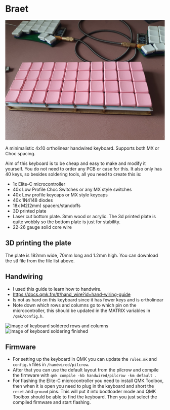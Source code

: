# Braet
![image of finished keyboard](/img/br%C3%A6t-finished.jpg)


A minimalistic 4x10 ortholinear handwired keyboard. Supports both MX or Choc spacing.

Aim of this keyboard is to be cheap and easy to make and modify it yourself. 
You do not need to order any PCB or case for this. It also only has 40 keys, so besides soldering tools, all you need to create this is:
 - 1x Elite-C microcontroller
 - 40x Low Profile Choc Switches or any MX style switches
 - 40x Low profile keycaps or MX style keycaps
 - 40x 1N4148 diodes
 - 18x M2(2mm) spacers/standoffs
 - 3D printed plate
 - Laser cut bottom plate. 3mm wood or acrylic. The 3d printed plate is quite wobbly so the bottom plate is just for stability.
 - 22-26 gauge solid core wire

## 3D printing the plate
The plate is 182mm wide, 70mm long and 1.2mm high. You can download the stl file from the file list above.

## Handwiring 
- I used this guide to learn how to handwire. 
- https://docs.qmk.fm/#/hand_wire?id=hand-wiring-guide
- Is not as hard on this keyboard since it has fewer keys and is ortholinear
- Note down which rows and columns go to which pin on the microcontroller, this should be updated in the MATRIX variables in `/qmk/config.h`.

![image of keyboard soldered rows and columns](/img/br%C3%A6t-soldered-rows-and-columns.jpg)
![image of keyboard soldering finished](/img/br%C3%A6t-soldered-to-microcontroller.jpg)

## Firmware
- For setting up the keyboard in QMK you can update the `rules.mk` and `config.h` files in `/handwired/pilcrow`.
- After that you can use the default layout from the pilcrow and compile the firmware with `qmk compile -kb handwired/pilcrow -km default
`.
- For flashing the Elite-C microcontroller you need to install QMK Toolbox, then when it is open you need to plug in the keyboard and short the `reset` and `ground` pins. This will put it into bootloader mode and QMK Toolbox should be able to find the keyboard. Then you just select the compiled firmware and start flashing.


